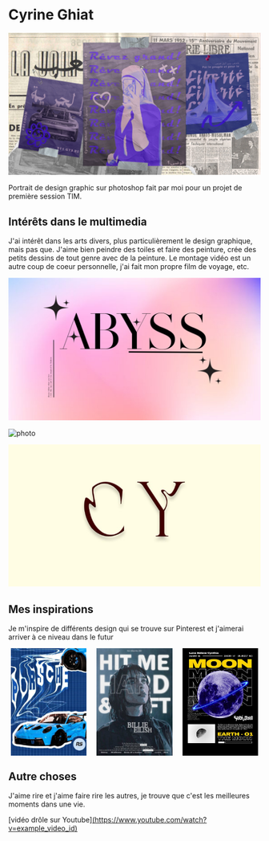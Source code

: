 # Cyrine Ghiat

![photo](photo_référence/portrait_02.png)

Portrait de design graphic sur photoshop fait par moi pour un projet de première session TIM.

## Intérêts dans le multimedia

J'ai intérêt dans les arts divers, plus particulièrement le design graphique, mais pas que.
J'aime bien peindre des toiles et faire des peinture, crée des petits dessins de tout genre avec de la peinture. Le montage vidéo est un autre coup de coeur personnelle, j'ai fait mon propre film de voyage, etc. 

![photo](photo_référence/Abyss-1.jpg)

![photo](photo_référence/planche-3.png)

![photo](photo_référence/signature_CY.jpg)

## Mes inspirations

Je m'inspire de différents design qui se trouve sur Pinterest et j'aimerai arriver à ce niveau dans le futur

<div style="display: flex; justify-content: space-around;">
  <img src="./photo_référence/porsche_blue.jpg" alt="Porsche Blue" style="width: 30%; margin-right: 10px;">
  <img src="./photo_référence/billie.jpg" alt="Billie" style="width: 30%; margin-right: 10px;">
  <img src="./photo_référence/moon_blue.jpg" alt="Moon Blue" style="width: 30%;">
</div>

## Autre choses

<p>
  J'aime rire et j'aime faire rire les autres, je trouve que c'est les meilleures moments dans une vie. 
</p>

[vidéo drôle sur Youtube][(https://www.youtube.com/watch?v=example_video_id)](https://youtu.be/91lmqdZZvAI?si=PfdwQXY9T40EhLYj)
